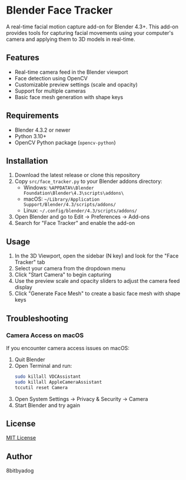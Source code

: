 # Blender Face Tracker

A real-time facial motion capture add-on for Blender 4.3+. This add-on provides tools for capturing facial movements using your computer's camera and applying them to 3D models in real-time.

## Features

- Real-time camera feed in the Blender viewport
- Face detection using OpenCV
- Customizable preview settings (scale and opacity)
- Support for multiple cameras
- Basic face mesh generation with shape keys

## Requirements

- Blender 4.3.2 or newer
- Python 3.10+
- OpenCV Python package (`opencv-python`)

## Installation

1. Download the latest release or clone this repository
2. Copy `src/face_tracker.py` to your Blender addons directory:
   - Windows: `%APPDATA%\Blender Foundation\Blender\4.3\scripts\addons\`
   - macOS: `~/Library/Application Support/Blender/4.3/scripts/addons/`
   - Linux: `~/.config/blender/4.3/scripts/addons/`
3. Open Blender and go to Edit → Preferences → Add-ons
4. Search for "Face Tracker" and enable the add-on

## Usage

1. In the 3D Viewport, open the sidebar (N key) and look for the "Face Tracker" tab
2. Select your camera from the dropdown menu
3. Click "Start Camera" to begin capturing
4. Use the preview scale and opacity sliders to adjust the camera feed display
5. Click "Generate Face Mesh" to create a basic face mesh with shape keys

## Troubleshooting

### Camera Access on macOS
If you encounter camera access issues on macOS:
1. Quit Blender
2. Open Terminal and run:
   ```bash
   sudo killall VDCAssistant
   sudo killall AppleCameraAssistant
   tccutil reset Camera
   ```
3. Open System Settings → Privacy & Security → Camera
4. Start Blender and try again

## License

[MIT License](LICENSE)

## Author

8bitbyadog 